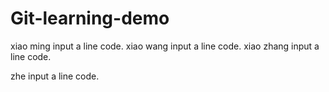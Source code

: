 # Git-learning-demo
xiao ming input a line code.
xiao wang input a line code.
xiao zhang input a line code.

zhe input a line code.
